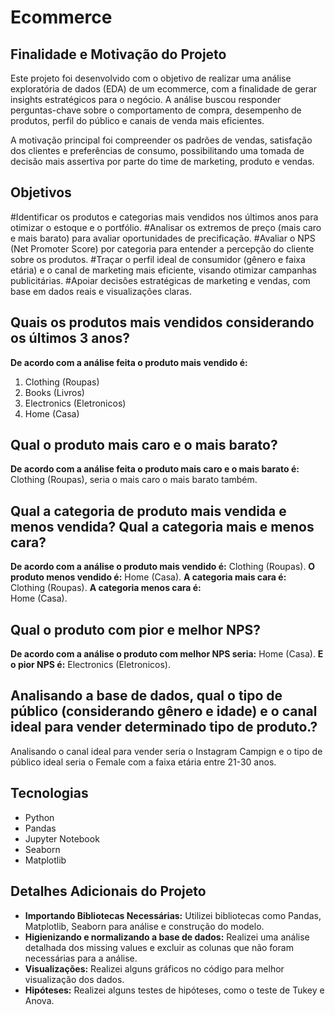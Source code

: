 # Ecommerce

## Finalidade e Motivação do Projeto
Este projeto foi desenvolvido com o objetivo de realizar uma análise exploratória de dados (EDA) de um ecommerce, com a finalidade de gerar insights estratégicos para o negócio. A análise buscou responder perguntas-chave sobre o comportamento de compra, desempenho de produtos, perfil do público e canais de venda mais eficientes.

A motivação principal foi compreender os padrões de vendas, satisfação dos clientes e preferências de consumo, possibilitando uma tomada de decisão mais assertiva por parte do time de marketing, produto e vendas.


## Objetivos
#Identificar os produtos e categorias mais vendidos nos últimos anos para otimizar o estoque e o portfólio.
#Analisar os extremos de preço (mais caro e mais barato) para avaliar oportunidades de precificação.
#Avaliar o NPS (Net Promoter Score) por categoria para entender a percepção do cliente sobre os produtos.
#Traçar o perfil ideal de consumidor (gênero e faixa etária) e o canal de marketing mais eficiente, visando otimizar campanhas publicitárias.
#Apoiar decisões estratégicas de marketing e vendas, com base em dados reais e visualizações claras.

## Quais os produtos mais vendidos considerando os últimos 3 anos?
**De acordo com a análise feita o produto mais vendido é:**
   1. Clothing (Roupas)
   2. Books (Livros)
   3. Electronics (Eletronicos)
   4. Home (Casa)

## Qual o produto mais caro e o mais barato?
**De acordo com a análise feita o produto mais caro e o mais barato é:**
Clothing (Roupas), seria o mais caro o mais barato também.

## Qual a categoria de produto mais vendida e menos vendida? Qual a categoria mais e menos cara?
**De acordo com a análise o produto mais vendido é:**
   Clothing (Roupas).
**O produto menos vendido é:**
   Home (Casa).
**A categoria mais cara é:**  
   Clothing (Roupas).
**A categoria menos cara é:**  
    Home (Casa).

## Qual o produto com pior e melhor NPS?
**De acordo com a análise o produto com melhor NPS seria:**
   Home (Casa).
**E o pior NPS é:**
   Electronics (Eletronicos).

## Analisando a base de dados, qual o tipo de público (considerando gênero e idade) e o canal ideal para vender determinado tipo de produto.?
   Analisando o canal ideal para vender seria o Instagram Campign e o tipo de público ideal seria o Female com a faixa etária entre 21-30 anos. 

## Tecnologias 
- Python
- Pandas
- Jupyter Notebook
- Seaborn
- Matplotlib

## Detalhes Adicionais do Projeto 
- **Importando Bibliotecas Necessárias:** Utilizei bibliotecas como Pandas, Matplotlib, Seaborn para análise e construção do modelo.
- **Higienizando e normalizando a base de dados:** Realizei uma análise detalhada dos missing values e excluir as colunas que não foram necessárias para a análise.
- **Visualizações:** Realizei alguns gráficos no código para melhor visualização dos dados. 
- **Hipóteses:** Realizei alguns testes de hipóteses, como o teste de Tukey e Anova.
